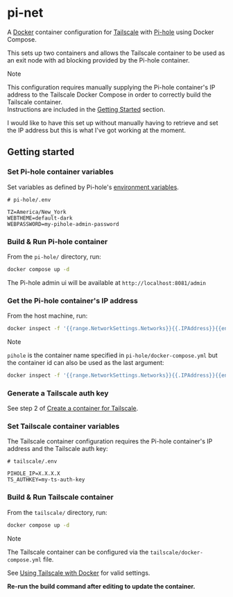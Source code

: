 # pi-net

A [Docker](https://www.docker.com/) container configuration for [Tailscale](https://tailscale.com/) with [Pi-hole](https://pi-hole.net/) using Docker Compose.

This sets up two containers and allows the Tailscale container to be used as an exit node with ad blocking provided by the Pi-hole container.

> [!NOTE]
> This configuration requires manually supplying the Pi-hole container's IP address to the Tailscale Docker Compose in order to correctly build the Tailscale container. \
> Instructions are included in the [Getting Started](#getting-started) section.
>
> I would like to have this set up without manually having to retrieve and set the IP address but this is what I've got working at the moment.

## Getting started

### Set Pi-hole container variables

Set variables as defined by Pi-hole's [environment variables](https://github.com/pi-hole/docker-pi-hole/#environment-variables).

```env
# pi-hole/.env

TZ=America/New_York
WEBTHEME=default-dark
WEBPASSWORD=my-pihole-admin-password
```

### Build & Run Pi-hole container

From the `pi-hole/` directory, run:

```bash
docker compose up -d
```

The Pi-hole admin ui will be available at `http://localhost:8081/admin`

### Get the Pi-hole container's IP address

From the host machine, run:

```bash
docker inspect -f '{{range.NetworkSettings.Networks}}{{.IPAddress}}{{end}}' pihole
```

> [!NOTE]
> `pihole` is the container name specified in `pi-hole/docker-compose.yml` but the container id can also be used as the last argument:
>
> ```bash
> docker inspect -f '{{range.NetworkSettings.Networks}}{{.IPAddress}}{{end}}' <container_name_or_id>
> ```

### Generate a Tailscale auth key

See step 2 of [Create a container for Tailscale](https://tailscale.com/kb/1453/quick-guide-docker#create-a-container-for-tailscale).

### Set Tailscale container variables

The Tailscale container configuration requires the Pi-hole container's IP address and the Tailscale auth key:

```env
# tailscale/.env

PIHOLE_IP=X.X.X.X
TS_AUTHKEY=my-ts-auth-key
```

### Build & Run Tailscale container

From the `tailscale/` directory, run:

```bash
docker compose up -d
```

> [!NOTE]
> The Tailscale container can be configured via the `tailscale/docker-compose.yml` file.
>
> See [Using Tailscale with Docker](https://tailscale.com/kb/1282/docker) for valid settings.
>
> **Re-run the build command after editing to update the container.**
